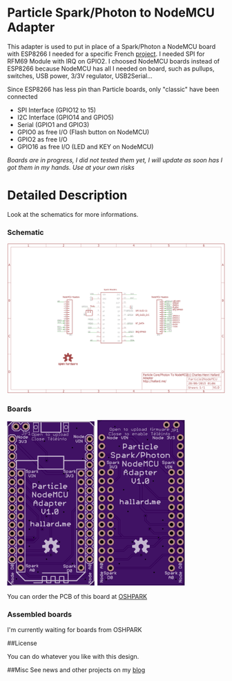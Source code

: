 Particle Spark/Photon to NodeMCU Adapter
========================================

This adapter is used to put in place of a Spark/Photon a NodeMCU board with ESP8266 I needed for a specific French [project][3]. I needed SPI for RFM69 Module with IRQ on GPIO2.
I choosed NodeMCU boards instead of ESP8266 because NodeMCU has all I needed on board, such as pullups, switches, USB power, 3/3V regulator, USB2Serial...

Since ESP8266 has less pin than Particle boards, only "classic" have been connected

- SPI Interface (GPIO12 to 15)
- I2C Interface (GPIO14 and GPIO5)
- Serial (GPIO1 and GPIO3)
- GPIO0 as free I/O (Flash button on NodeMCU)
- GPIO2 as free I/O 
- GPIO16 as free I/O (LED and KEY on NodeMCU)

*Boards are in progress, I did not tested them yet, I will update as soon has I got them in my hands. Use at your own risks*

Detailed Description
====================

Look at the schematics for more informations.

### Schematic  
![schematic](https://raw.githubusercontent.com/hallard/Particle2NodeMCU/master/Particle2NodeMCU-sch.png)  

### Boards  
<img src="https://raw.githubusercontent.com/hallard/Particle2NodeMCU/master/Particle2NodeMCU-top.png" alt="Top" width="40%" height="40%">&nbsp;
<img src="https://raw.githubusercontent.com/hallard/Particle2NodeMCU/master/Particle2NodeMCU-bottom.png" alt="Bottom" width="40%" height="40%">&nbsp; 

You can order the PCB of this board at [OSHPARK][4]

### Assembled boards

I'm currently waiting for boards from OSHPARK

##License

You can do whatever you like with this design.

##Misc
See news and other projects on my [blog][2] 
 
[2]: https://hallard.me
[3]: https://github.com/thibdct/programmateur-fil-pilote-wifi/tree/master/Logiciel/remora
[4]: https://oshpark.com/shared_projects/ot8OvWdM